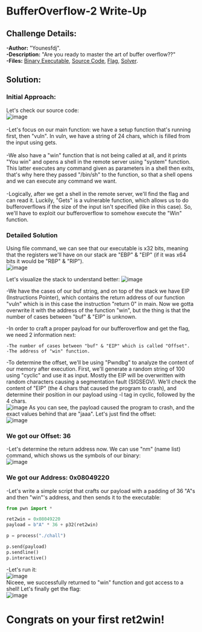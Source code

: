 # BufferOverflow-2 Write-Up

## Challenge Details:
**-Author:** "Younesfdj". <br>
**-Description:** "Are you ready to master the art of buffer overflow??" <br>
**-Files:** [Binary Executable](chall), [Source Code](chall.c), [Flag](flag.txt), [Solver](script.py). <br>

## Solution:

### **Initial Approach:** <br>
Let's check our source code: <br>
    ![image](https://github.com/user-attachments/assets/27d53be1-06de-4992-a064-2f90ce9406b2) <br> <br>
-Let's focus on our main function: we have a setup function that's running first, then "vuln". In vuln, we have a string of 24 chars, which is filled from the input using gets. <br>  
-We also have a "win" function that is not being called at all, and it prints "You win" and opens a shell in the remote server using "system" function. This latter executes any command given as parameters in a shell then exits, that's why here they passed "/bin/sh" to the function, so that a shell opens and we can execute any command we want. <br>  
-Logically, after we get a shell in the remote server, we'll find the flag and can read it. Luckily, "Gets" is a vulnerable function, which allows us to do bufferoverflows if the size of the input isn't specified (like in this case). So, we'll have to exploit our bufferoverflow to somehow execute the "Win" function.  
     
### **Detailed Solution** <br>
Using file command, we can see that our executable is x32 bits, meaning that the registers we'll have on our stack are "EBP" & "EIP" (if it was x64 bits it would be "RBP" & "RIP").  
![image](https://github.com/user-attachments/assets/25e2c663-d18e-47d9-8508-beeecf219071)

Let's visualize the stack to understand better:
![image](https://github.com/user-attachments/assets/3b134902-de8f-41b7-a911-78bca79f7eeb)

-We have the cases of our buf string, and on top of the stack we have EIP (Instructions Pointer), which contains the return address of our function "vuln" which is in this case the instruction "return 0" in main. Now we gotta overwrite it with the address of the function "win", but the thing is that the number of cases between "buf" & "EIP" is unknown.<br>  

-In order to craft a proper payload for our bufferoverflow and get the flag, we need 2 information next:
  
    -The number of cases between "buf" & "EIP" which is called "Offset".
    -The address of "win" function.
-To determine the offset, we'll be using "Pwndbg" to analyze the content of our memory after execution. First, we'll generate a random string of 100 using "cyclic" and use it as input. Mostly the EIP will be overwritten with random characters causing a segmentation fault (SIGSEGV). We'll check the content of "EIP" (the 4 chars that caused the program to crash), and determine their position in our payload using -l tag in cyclic, followed by the 4 chars.  
![image](https://github.com/user-attachments/assets/7e7c8aa0-f7f0-4f72-9cfa-37759f77c2f6)
As you can see, the payload caused the program to crash, and the exact values behind that are "jaaa". Let's just find the offset:  
![image](https://github.com/user-attachments/assets/bacbaeb4-e1cb-48b6-b0f5-6215de777633)
### We got our Offset: 36
-Let's determine the return address now. We can use "nm" (name list) command, which shows us the symbols of our binary:  
![image](https://github.com/user-attachments/assets/502e5575-c185-40c5-9887-baae4122cf5e)

### We got our Address: 0x08049220
-Let's write a simple script that crafts our payload with a padding of 36 "A"s and then "win"'s address, and then sends it to the executable:  
```python
from pwn import *

ret2win = 0x08049220
payload = b"A" * 36 + p32(ret2win)

p = process("./chall")

p.send(payload)
p.sendline()
p.interactive()
```
-Let's run it:  
![image](https://github.com/user-attachments/assets/78a67a4b-171a-4383-86dc-0981bf0f08e5)  
Niceee, we successfully returned to "win" function and got access to a shell! Let's finally get the flag:  
![image](https://github.com/user-attachments/assets/0ae0dbb4-6cf5-4156-97e9-477ba436ea3c)
# Congrats on your first ret2win!


